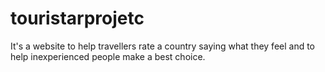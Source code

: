 # touristarprojetc
It's a website to help travellers rate a country saying what they feel and to help inexperienced people make a best choice.
